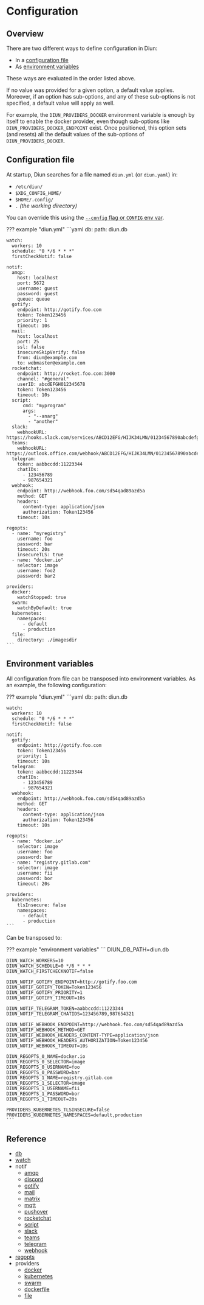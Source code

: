 # Configuration

## Overview

There are two different ways to define configuration in Diun:

* In a [configuration file](#configuration-file)
* As [environment variables](#environment-variables)

These ways are evaluated in the order listed above.

If no value was provided for a given option, a default value applies. Moreover, if an option has sub-options, and any of these sub-options is not specified, a default value will apply as well.

For example, the `DIUN_PROVIDERS_DOCKER` environment variable is enough by itself to enable the docker provider, even though sub-options like `DIUN_PROVIDERS_DOCKER_ENDPOINT` exist. Once positioned, this option sets (and resets) all the default values of the sub-options of `DIUN_PROVIDERS_DOCKER`.

## Configuration file

At startup, Diun searches for a file named `diun.yml` (or `diun.yaml`) in:

* `/etc/diun/`
* `$XDG_CONFIG_HOME/`
* `$HOME/.config/`
* `.` _(the working directory)_

You can override this using the [`--config` flag or `CONFIG` env var](../usage/cli.md).

??? example "diun.yml"
    ```yaml
    db:
      path: diun.db
    
    watch:
      workers: 10
      schedule: "0 */6 * * *"
      firstCheckNotif: false
    
    notif:
      amqp:
        host: localhost
        port: 5672
        username: guest
        password: guest
        queue: queue
      gotify:
        endpoint: http://gotify.foo.com
        token: Token123456
        priority: 1
        timeout: 10s
      mail:
        host: localhost
        port: 25
        ssl: false
        insecureSkipVerify: false
        from: diun@example.com
        to: webmaster@example.com
      rocketchat:
        endpoint: http://rocket.foo.com:3000
        channel: "#general"
        userID: abcdEFGH012345678
        token: Token123456
        timeout: 10s
      script:
          cmd: "myprogram"
          args:
            - "--anarg"
            - "another"
      slack:
        webhookURL: https://hooks.slack.com/services/ABCD12EFG/HIJK34LMN/01234567890abcdefghij
      teams:
        webhookURL: https://outlook.office.com/webhook/ABCD12EFG/HIJK34LMN/01234567890abcdefghij
      telegram:
        token: aabbccdd:11223344
        chatIDs:
          - 123456789
          - 987654321
      webhook:
        endpoint: http://webhook.foo.com/sd54qad89azd5a
        method: GET
        headers:
          content-type: application/json
          authorization: Token123456
        timeout: 10s
    
    regopts:
      - name: "myregistry"
        username: foo
        password: bar
        timeout: 20s
        insecureTLS: true
      - name: "docker.io"
        selector: image
        username: foo2
        password: bar2
    
    providers:
      docker:
        watchStopped: true
      swarm:
        watchByDefault: true
      kubernetes:
        namespaces:
          - default
          - production
      file:
        directory: ./imagesdir
    ```

## Environment variables

All configuration from file can be transposed into environment variables. As an example, the following configuration:

??? example "diun.yml"
    ```yaml
    db:
      path: diun.db
    
    watch:
      workers: 10
      schedule: "0 */6 * * *"
      firstCheckNotif: false
    
    notif:
      gotify:
        endpoint: http://gotify.foo.com
        token: Token123456
        priority: 1
        timeout: 10s
      telegram:
        token: aabbccdd:11223344
        chatIDs:
          - 123456789
          - 987654321
      webhook:
        endpoint: http://webhook.foo.com/sd54qad89azd5a
        method: GET
        headers:
          content-type: application/json
          authorization: Token123456
        timeout: 10s
    
    regopts:
      - name: "docker.io"
        selector: image
        username: foo
        password: bar
      - name: "registry.gitlab.com"
        selector: image
        username: fii
        password: bor
        timeout: 20s

    providers:
      kubernetes:
        tlsInsecure: false
        namespaces:
          - default
          - production
    ```

Can be transposed to:

??? example "environment variables"
    ```
    DIUN_DB_PATH=diun.db
    
    DIUN_WATCH_WORKERS=10
    DIUN_WATCH_SCHEDULE=0 */6 * * *
    DIUN_WATCH_FIRSTCHECKNOTIF=false
    
    DIUN_NOTIF_GOTIFY_ENDPOINT=http://gotify.foo.com
    DIUN_NOTIF_GOTIFY_TOKEN=Token123456
    DIUN_NOTIF_GOTIFY_PRIORITY=1
    DIUN_NOTIF_GOTIFY_TIMEOUT=10s
    
    DIUN_NOTIF_TELEGRAM_TOKEN=aabbccdd:11223344
    DIUN_NOTIF_TELEGRAM_CHATIDS=123456789,987654321
    
    DIUN_NOTIF_WEBHOOK_ENDPOINT=http://webhook.foo.com/sd54qad89azd5a
    DIUN_NOTIF_WEBHOOK_METHOD=GET
    DIUN_NOTIF_WEBHOOK_HEADERS_CONTENT-TYPE=application/json
    DIUN_NOTIF_WEBHOOK_HEADERS_AUTHORIZATION=Token123456
    DIUN_NOTIF_WEBHOOK_TIMEOUT=10s
    
    DIUN_REGOPTS_0_NAME=docker.io
    DIUN_REGOPTS_0_SELECTOR=image
    DIUN_REGOPTS_0_USERNAME=foo
    DIUN_REGOPTS_0_PASSWORD=bar
    DIUN_REGOPTS_1_NAME=registry.gitlab.com
    DIUN_REGOPTS_1_SELECTOR=image
    DIUN_REGOPTS_1_USERNAME=fii
    DIUN_REGOPTS_1_PASSWORD=bor
    DIUN_REGOPTS_1_TIMEOUT=20s
    
    PROVIDERS_KUBERNETES_TLSINSECURE=false
    PROVIDERS_KUBERNETES_NAMESPACES=default,production
    ```

## Reference

* [db](db.md)
* [watch](watch.md)
* notif
    * [amqp](../notif/amqp.md)
    * [discord](../notif/discord.md)
    * [gotify](../notif/gotify.md)
    * [mail](../notif/mail.md)
    * [matrix](../notif/matrix.md)
    * [mqtt](../notif/mqtt.md)
    * [pushover](../notif/pushover.md)
    * [rocketchat](../notif/rocketchat.md)
    * [script](../notif/script.md)
    * [slack](../notif/slack.md)
    * [teams](../notif/teams.md)
    * [telegram](../notif/telegram.md)
    * [webhook](../notif/webhook.md)
* [regopts](regopts.md)
* providers
    * [docker](../providers/docker.md)
    * [kubernetes](../providers/kubernetes.md)
    * [swarm](../providers/swarm.md)
    * [dockerfile](../providers/dockerfile.md)
    * [file](../providers/file.md)
